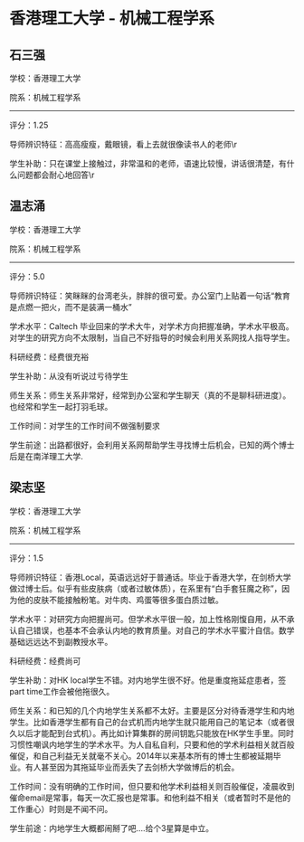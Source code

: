 # 香港理工大学 - 机械工程学系

## 石三强

学校：香港理工大学

院系：机械工程学系

* * *

评分：1.25

导师辨识特征：高高瘦瘦，戴眼镜，看上去就很像读书人的老师\r

学生补助：只在课堂上接触过，非常温和的老师，语速比较慢，讲话很清楚，有什么问题都会耐心地回答\r

## 温志涌

学校：香港理工大学

院系：机械工程学系

* * *

评分：5.0

导师辨识特征：笑眯眯的台湾老头，胖胖的很可爱。办公室门上贴着一句话“教育是点燃一把火，而不是装满一桶水”

学术水平：Caltech 毕业回来的学术大牛，对学术方向把握准确，学术水平极高。对学生的研究方向不太限制，当自己不好指导的时候会利用关系网找人指导学生。

科研经费：经费很充裕

学生补助：从没有听说过亏待学生

师生关系：师生关系非常好，经常到办公室和学生聊天（真的不是聊科研进度）。也经常和学生一起打羽毛球。

工作时间：对学生的工作时间不做强制要求

学生前途：出路都很好，会利用关系网帮助学生寻找博士后机会，已知的两个博士后是在南洋理工大学.

## 梁志坚

学校：香港理工大学

院系：机械工程学系

* * *

评分：1.5

导师辨识特征：香港Local，英语远远好于普通话。毕业于香港大学，在剑桥大学做过博士后。似乎有些皮肤病（或者过敏体质），在系里有“白手套狂魔之称”，因为他的皮肤不能接触粉笔。对牛肉、鸡蛋等很多蛋白质过敏。

学术水平：对研究方向把握尚可。但学术水平很一般，加上性格刚愎自用，从不承认自己错误，也基本不会承认内地的教育质量。对自己的学术水平蜜汁自信。数学基础远远达不到副教授水平。

科研经费：经费尚可

学生补助：对HK local学生不错。对内地学生很不好。他是重度拖延症患者，签part time工作会被他拖很久。

师生关系：和已知的几个内地学生关系都不太好。主要是区分对待香港学生和内地学生。比如香港学生都有自己的台式机而内地学生就只能用自己的笔记本（或者很久以后才能配到台式机）。再比如计算集群的房间钥匙只能放在HK学生手里。同时习惯性嘲讽内地学生的学术水平。为人自私自利，只要和他的学术利益相关就百般催促，和自己利益无关就毫不关心。2014年以来基本所有的博士生都被延期毕业。有人甚至因为其拖延毕业而丢失了去剑桥大学做博后的机会。

工作时间：没有明确的工作时间，但只要和他学术利益相关则百般催促，凌晨收到催命email是常事，每天一次汇报也是常事。和他利益不相关（或者暂时不是他的工作重心）时则是不闻不问。

学生前途：内地学生大概都闹掰了吧....给个3星算是中立。